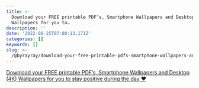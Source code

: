 ```yaml
---
title: >-
  Download your FREE printable PDF’s, Smartphone Wallpapers and Desktop (4K)
  Wallpapers for you to…
description: ''
date: '2022-08-25T07:00:13.171Z'
categories: []
keywords: []
slug: >-
  /@byrayray/download-your-free-printable-pdfs-smartphone-wallpapers-and-desktop-4k-wallpapers-for-you-to-ca2871646fa1
---
```


[Download your FREE printable PDF’s, Smartphone Wallpapers and Desktop (4K) Wallpapers for you to stay positive during the day ❤️](https://byrayray.gumroad.com/l/affirmations-self-love-self-believe)